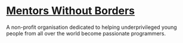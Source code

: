 # [Mentors Without Borders](https://www.mentorswithoutborders.net/)
A non-profit organisation dedicated to helping underprivileged young people from all over the world become passionate programmers. 

